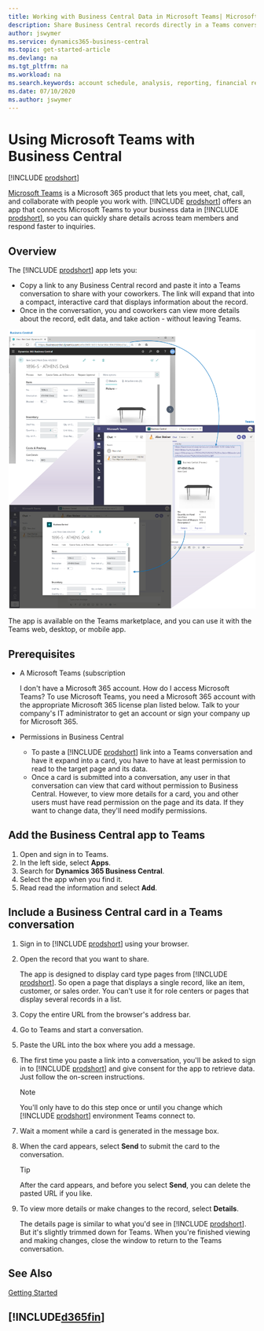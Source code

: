 ```yaml
---
title: Working with Business Central Data in Microsoft Teams| Microsoft Docs
description: Share Business Central records directly in a Teams conversation.
author: jswymer
ms.service: dynamics365-business-central
ms.topic: get-started-article
ms.devlang: na
ms.tgt_pltfrm: na
ms.workload: na
ms.search.keywords: account schedule, analysis, reporting, financial report, business intelligence, KPI
ms.date: 07/10/2020
ms.author: jswymer
---
```


# Using Microsoft Teams with Business Central

[!INCLUDE [prodshort](includes/2020rw_online_only.md)]

[Microsoft Teams](https://www.microsoft.com/en-us/microsoft-365/microsoft-teams) is a Microsoft 365 product that lets you meet, chat, call, and collaborate with people you work with. [!INCLUDE [prodshort](includes/prodshort.md)] offers an app that connects Microsoft Teams to your business data in [!INCLUDE [prodshort](includes/prodshort.md)], so you can quickly share details across team members and respond faster to inquiries.

## Overview

The [!INCLUDE [prodshort](includes/prodshort.md)] app lets you:

- Copy a link to any Business Central record and paste it into a Teams conversation to share with your coworkers. The link will expand that into a compact, interactive card that displays information about the record.
- Once in the conversation, you and coworkers can view more details about the record, edit data, and take action - without leaving Teams.

[![Teams integration with Business Central](media/teams-intro-v3.png)](media/teams-intro-v3.png#lightbox)

The app is available on the Teams marketplace, and you can use it with the Teams web, desktop, or mobile app.

## Prerequisites

- A Microsoft Teams (subscription

    I don't have a Microsoft 365 account. How do I access Microsoft Teams?
To use Microsoft Teams, you need a Microsoft 365 account with the appropriate Microsoft 365 license plan listed below. Talk to your company's IT administrator to get an account or sign your company up for Microsoft 365.
- Permissions in Business Central
  - To paste a [!INCLUDE [prodshort](includes/prodshort.md)] link into a Teams conversation and have it expand into a card, you have to have at least permission to read to the target page and its data.
  - Once a card is submitted into a conversation, any user in that conversation can view that card without permission to Business Central. However, to view more details for a card, you and other users must have read permission on the page and its data. If they want to change data, they'll need modify permissions.

## Add the Business Central app to Teams

1. Open and sign in to Teams.
2. In the left side, select **Apps**.
3. Search for **Dynamics 365 Business Central**.
4. Select the app when you find it.
5. Read read the information and select **Add**.

## Include a Business Central card in a Teams conversation

1. Sign in to [!INCLUDE [prodshort](includes/prodshort.md)] using your browser.
2. Open the record that you want to share.

    The app is designed to display card type pages from [!INCLUDE [prodshort](includes/prodshort.md)]. So open a page that displays a single record, like an item, customer, or sales order. You can't use it for role centers or pages that display several records in a list.

3. Copy the entire URL from the browser's address bar.
4. Go to Teams and start a conversation.
5. Paste the URL into the box where you add a message.
6. The first time you paste a link into a conversation, you'll be asked to sign in to [!INCLUDE [prodshort](includes/prodshort.md)] and give consent for the app to retrieve data. Just follow the on-screen instructions.

    > [!NOTE]
    > You'll only have to do this step once or until you change which [!INCLUDE [prodshort](includes/prodshort.md)] environment Teams connect to.

7. Wait a moment while a card is generated in the message box.

8. When the card appears, select **Send** to submit the card to the conversation.

    > [!TIP]
    > After the card appears, and before you select **Send**, you can delete the pasted URL if you like.

9. To view more details or make changes to the record, select **Details**.

    The details page is similar to what you'd see in [!INCLUDE [prodshort](includes/prodshort.md)]. But it's slightly trimmed down for Teams. When you're finished viewing and making changes, close the window to return to the Teams conversation.

## See Also

[Getting Started](product-get-started.md)  

## [!INCLUDE[d365fin](includes/free_trial_md.md)]  
